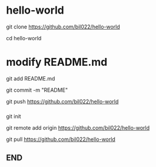 # hello-world

git clone https://github.com/bil022/hello-world

cd hello-world

# modify README.md

git add README.md

git commit -m "README"

git push https://github.com/bil022/hello-world

###

git init

git remote add origin https://github.com/bil022/hello-world

git pull https://github.com/bil022/hello-world



## __END__
